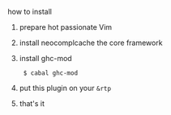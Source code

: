 how to install

1. prepare hot passionate Vim
2. install neocomplcache the core framework
3. install ghc-mod

        $ cabal ghc-mod
4. put this plugin on your `&rtp`
5. that's it
